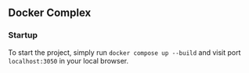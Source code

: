 ## Docker Complex

### Startup

To start the project, simply run `docker compose up --build` and visit port `localhost:3050` in your local browser.